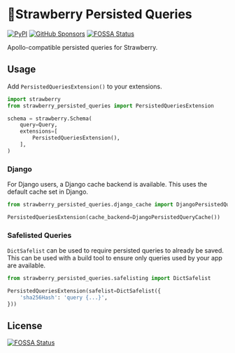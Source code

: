# 🍓Strawberry Persisted Queries

[![PyPI](https://img.shields.io/pypi/v/strawberry_persisted_queries?logo=pypi&logoColor=white&style=for-the-badge)](https://pypi.org/project/strawberry_persisted_queries/)
[![GitHub Sponsors](https://img.shields.io/github/sponsors/catgirlinspace?style=for-the-badge&logo=githubsponsors)](https://github.com/sponsors/catgirlinspace)
[![FOSSA Status](https://app.fossa.com/api/projects/git%2Bgithub.com%2Fcatgirlinspace%2Fstrawberry_persisted_queries.svg?type=shield)](https://app.fossa.com/projects/git%2Bgithub.com%2Fcatgirlinspace%2Fstrawberry_persisted_queries?ref=badge_shield)

Apollo-compatible persisted queries for Strawberry. 

## Usage

Add `PersistedQueriesExtension()` to your extensions.

```python
import strawberry
from strawberry_persisted_queries import PersistedQueriesExtension

schema = strawberry.Schema(
    query=Query,
    extensions=[
        PersistedQueriesExtension(),
    ],
)
```

### Django

For Django users, a Django cache backend is available. This uses the default cache set in Django. 
```python
from strawberry_persisted_queries.django_cache import DjangoPersistedQueryCache

PersistedQueriesExtension(cache_backend=DjangoPersistedQueryCache())
```

### Safelisted Queries

`DictSafelist` can be used to require persisted queries to already be saved.
This can be used with a build tool to ensure only queries used by your app are available.

```python
from strawberry_persisted_queries.safelisting import DictSafelist

PersistedQueriesExtension(safelist=DictSafelist({
    'sha256Hash': 'query {...}',
}))
```


## License
[![FOSSA Status](https://app.fossa.com/api/projects/git%2Bgithub.com%2Fcatgirlinspace%2Fstrawberry_persisted_queries.svg?type=large)](https://app.fossa.com/projects/git%2Bgithub.com%2Fcatgirlinspace%2Fstrawberry_persisted_queries?ref=badge_large)